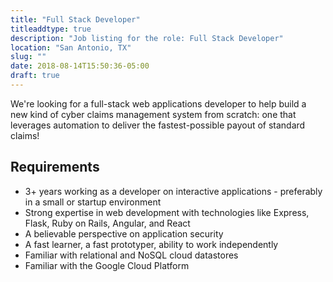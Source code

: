 ```yaml
---
title: "Full Stack Developer"
titleaddtype: true
description: "Job listing for the role: Full Stack Developer"
location: "San Antonio, TX"
slug: ""
date: 2018-08-14T15:50:36-05:00
draft: true
---
```


We're looking for a full-stack web applications developer to help build a new kind of cyber claims management system from scratch: one that leverages automation to deliver the fastest-possible payout of standard claims!

## Requirements
* 3+ years working as a developer on interactive applications - preferably in a small or startup environment
* Strong expertise in web development with technologies like Express, Flask, Ruby on Rails, Angular, and React
* A believable perspective on application security
* A fast learner, a fast prototyper, ability to work independently
* Familiar with relational and NoSQL cloud datastores
* Familiar with the Google Cloud Platform

